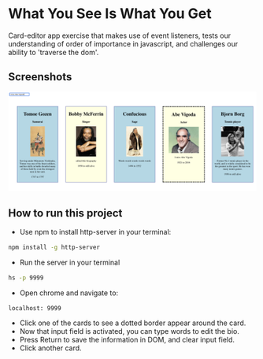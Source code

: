 # What You See Is What You Get

Card-editor app exercise that makes use of event listeners, tests our understanding of order of importance in javascript, and challenges our ability to 'traverse the dom'.

## Screenshots
![main screen shot](./screenshots/pic.png)

## How to run this project
* Use npm to install http-server in your terminal:
```sh
npm install -g http-server
```
* Run the server in your terminal
```sh
hs -p 9999
```
* Open chrome and navigate to:
```
localhost: 9999
```
* Click one of the cards to see a dotted border appear around the card.
* Now that input field is activated, you can type words to edit the bio.
* Press Return to save the information in DOM, and clear input field.
* Click another card.
